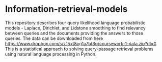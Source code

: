 # Information-retrieval-models

This repository describes four query likelihood language probabilistic models - Laplace, Dirichlet, and Lidstone smoothing to find relevancy between queries and the documents providing the answers to those queries. The data can be downloaded from here https://www.dropbox.com/s/z15xt8og1a7bt3q/coursework-1-data.zip?dl=0. This is a statistical approach to solving query-passage retrieval problems using natural language processing in Python.

